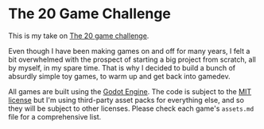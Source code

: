 # The 20 Game Challenge

This is my take on [The 20 game challenge](https://20_games_challenge.gitlab.io/).

Even though I have been making games on and off for many years, I felt a bit overwhelmed with the prospect of starting a big project from scratch, all by myself, in my spare time. That is why I decided to build a bunch of absurdly simple toy games, to warm up and get back into gamedev.

All games are built using the [Godot Engine](https://godotengine.org/). The code is subject to the [MIT license](./LICENSE) but I'm using third-party asset packs for everything else, and so they will be subject to other licenses. Please check each game's `assets.md` file for a comprehensive list.
